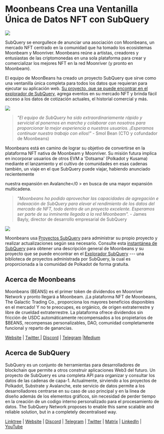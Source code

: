 # Moonbeans Crea una Ventanilla Única de Datos NFT con SubQuery

![](https://miro.medium.com/max/1400/0*WyB06V5POhvv7q4m)

SubQuery se enorgullece de anunciar una asociación con Moonbeans, un mercado NFT centrado en la comunidad que ha tomado los ecosistemas Moonbeam y Moonriver. Moonbeans reúne a artistas, creadores y entusiastas de las criptomonedas en una sola plataforma para crear y comercializar los mejores NFT en la red Moonriver (y pronto en Moonbeam).

El equipo de MoonBeans ha creado un proyecto SubQuery que sirve como una ventanilla única completa para todos los datos que requieran para ejecutar su aplicación web. [Su proyecto, que se puede encontrar en el explorador de SubQuery](https://explorer.subquery.network/subquery/m00nbeans/marketplace-v3), agrega eventos en su mercado NFT y brinda fácil acceso a los datos de cotización actuales, el historial comercial y más.

![](https://miro.medium.com/max/1400/0*j4M8qDAU12se05uX)

> _"El equipo de SubQuery ha sido extraordinariamente rápido y servicial al ponernos en marcha y colaborar con nosotros para proporcionar la mejor experiencia a nuestros usuarios. ¡Esperamos continuar nuestro trabajo con ellos!"_ - Smol Bean (CTO y cofundador de Moonbeans)

Moonbeans está en camino de lograr su objetivo de convertirse en la plataforma NFT nativa de Moonbeam y Moonriver. Su misión futura implica en incorporar usuarios de otros EVM a 'Dotsama' (Polkadot y Kusama) mediante el lanzamiento y el cultivo de comunidades en esas cadenas también, un viaje en el que SubQuery puede viajar, habiendo anunciado recientemente

nuestra expansión en Avalanche</0 > en busca de una mayor expansión multicadena.</p> 



> _"Moonbeans ha podido aprovechar las capacidades de agregación e indexación de SubQuery para elevar el rendimiento de los datos del mercado de NFT, todo dentro de un proyecto excelente. Esperamos ser parte de su inminente llegada a la red Moonbeam"._ - James Bayly, director de desarrollo empresarial de SubQuery

![](https://miro.medium.com/max/1400/0*-FlPYXDl_QKfz9s5)

Moonbeans usa [Proyectos SubQuery](https://project.subquery.network/) para administrar su propio proyecto y realizar actualizaciones según sea necesario. Consulte esta [instantánea de SubQuery](https://twitter.com/subquerynetwork/status/1497134283827339416?s=21) para obtener una descripción general de Moonbeans y su proyecto que se puede encontrar en el [Explorador SubQuery](https://explorer.subquery.network/) --- una biblioteca de proyectos administrada por SubQuery, la cual es proporcionada a la comunidad de Polkadot de forma gratuita.



## Acerca de Moonbeans

Moonbeans (BEANS) es el primer token de dividendos en Moonriver Network y pronto llegará a Moonbeam. ¡La plataforma NFT de Moonbeans, The Galactic Trading Co., proporciona los mayores beneficios disponibles en el mercado! Y no te preocupes, es orgánico, de origen extraterrestre y libre de crueldad extraterrestre. La plataforma ofrece dividendos sin fricción de USDC automáticamente recompensados a los propietarios de $BEANS, recompensas personalizables, DAO, comunidad completamente funcional y reparto de ganancias.

[Website](http://moonbeans.io/) | [Twitter ](https://twitter.com/MoonBeansIO)| [Discord](http://discord.gg/qqE9aBPzQ9) | [Telegram](http://t.me/moonbeansio) |[Medium](https://medium.com/@MoonBeans)



## Acerca de SubQuery

SubQuery es un conjunto de herramientas para desarrolladores de blockchain que permite a otros construir aplicaciones Web3 del futuro. Un proyecto de SubQuery es una completa API para organizar y consultar los datos de las cadenas de capa-1. Actualmente, sirviendo a los proyectos de Polkadot, Substrate y Avalanche, este servicio de datos permite a los desarrolladores centrarse en su caso de uso principal y en la linea de diseño además de los elementos gráficos, sin necesidad de perder tiempo en la creación de un codigo interno personalizado para el procesamiento de datos. The SubQuery Network proposes to enable this same scalable and reliable solution, but in a completely decentralised way.

[Linktree](https://linktr.ee/subquerynetwork) | [Website](https://subquery.network/) | [Discord](https://discord.com/invite/78zg8aBSMG) | [Telegram](https://t.me/subquerynetwork) | [Twitter](https://twitter.com/subquerynetwork) | [Matrix](https://matrix.to/#/#subquery:matrix.org) | [LinkedIn](https://www.linkedin.com/company/subquery) | [YouTube](https://www.youtube.com/channel/UCi1a6NUUjegcLHDFLr7CqLw)
